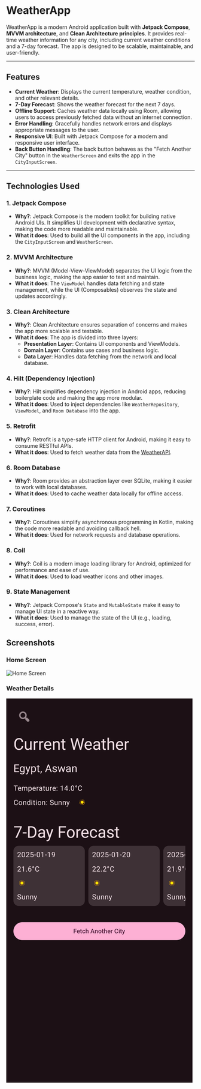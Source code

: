 # WeatherApp

WeatherApp is a modern Android application built with **Jetpack Compose**, **MVVM architecture**, and **Clean Architecture principles**. It provides
real-time weather information for any city, including current weather conditions and a 7-day forecast. The app is designed to be scalable,
maintainable, and user-friendly.

---

## Features

- **Current Weather**: Displays the current temperature, weather condition, and other relevant details.
- **7-Day Forecast**: Shows the weather forecast for the next 7 days.
- **Offline Support**: Caches weather data locally using Room, allowing users to access previously fetched data without an internet connection.
- **Error Handling**: Gracefully handles network errors and displays appropriate messages to the user.
- **Responsive UI**: Built with Jetpack Compose for a modern and responsive user interface.
- **Back Button Handling**: The back button behaves as the "Fetch Another City" button in the `WeatherScreen` and exits the app in the
  `CityInputScreen`.

---

## Technologies Used

### 1. **Jetpack Compose**

- **Why?**: Jetpack Compose is the modern toolkit for building native Android UIs. It simplifies UI development with declarative syntax, making the
  code more readable and maintainable.
- **What it does**: Used to build all the UI components in the app, including the `CityInputScreen` and `WeatherScreen`.

### 2. **MVVM Architecture**

- **Why?**: MVVM (Model-View-ViewModel) separates the UI logic from the business logic, making the app easier to test and maintain.
- **What it does**: The `ViewModel` handles data fetching and state management, while the UI (Composables) observes the state and updates accordingly.

### 3. **Clean Architecture**

- **Why?**: Clean Architecture ensures separation of concerns and makes the app more scalable and testable.
- **What it does**: The app is divided into three layers:
    - **Presentation Layer**: Contains UI components and ViewModels.
    - **Domain Layer**: Contains use cases and business logic.
    - **Data Layer**: Handles data fetching from the network and local database.

### 4. **Hilt (Dependency Injection)**

- **Why?**: Hilt simplifies dependency injection in Android apps, reducing boilerplate code and making the app more modular.
- **What it does**: Used to inject dependencies like `WeatherRepository`, `ViewModel`, and `Room Database` into the app.

### 5. **Retrofit**

- **Why?**: Retrofit is a type-safe HTTP client for Android, making it easy to consume RESTful APIs.
- **What it does**: Used to fetch weather data from the [WeatherAPI](https://www.weatherapi.com/).

### 6. **Room Database**

- **Why?**: Room provides an abstraction layer over SQLite, making it easier to work with local databases.
- **What it does**: Used to cache weather data locally for offline access.

### 7. **Coroutines**

- **Why?**: Coroutines simplify asynchronous programming in Kotlin, making the code more readable and avoiding callback hell.
- **What it does**: Used for network requests and database operations.

### 8. **Coil**

- **Why?**: Coil is a modern image loading library for Android, optimized for performance and ease of use.
- **What it does**: Used to load weather icons and other images.

### 9. **State Management**

- **Why?**: Jetpack Compose's `State` and `MutableState` make it easy to manage UI state in a reactive way.
- **What it does**: Used to manage the state of the UI (e.g., loading, success, error).

## Screenshots

### Home Screen
![Home Screen](screenshots/city_input_screen_1_light.png)

### Weather Details
![Weather Details](screenshots/weather_forecast_screen_dark.png)